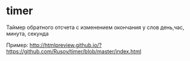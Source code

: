 # timer
Таймер обратного отсчета с изменением окончания у слов день,час, минута, секунда

Пример:
http://htmlpreview.github.io/?https://github.com/Rusov/timer/blob/master/index.html
